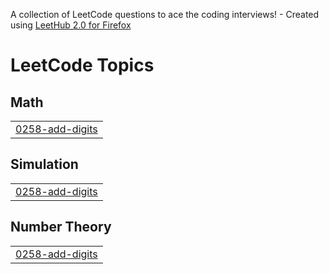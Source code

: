 A collection of LeetCode questions to ace the coding interviews! - Created using [LeetHub 2.0 for Firefox](https://github.com/maitreya2954/LeetHub-2.0-Firefox)
<!---LeetCode Topics Start-->
# LeetCode Topics
## Math
|  |
| ------- |
| [0258-add-digits](https://github.com/Ayush-Aman1/LeetCode-Problems/tree/master/0258-add-digits) |
## Simulation
|  |
| ------- |
| [0258-add-digits](https://github.com/Ayush-Aman1/LeetCode-Problems/tree/master/0258-add-digits) |
## Number Theory
|  |
| ------- |
| [0258-add-digits](https://github.com/Ayush-Aman1/LeetCode-Problems/tree/master/0258-add-digits) |
<!---LeetCode Topics End-->